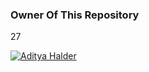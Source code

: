 
### Owner Of This Repository

27

[![Aditya Halder](https://telegra.ph/file/30c291bae8a73cf534d4a.jpg)](https://t.me/N_B_1)

